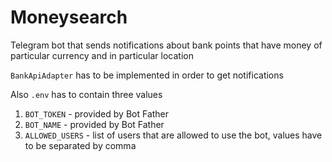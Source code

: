 # Moneysearch

Telegram bot that sends notifications about bank points that have money of particular currency and in particular location

`BankApiAdapter` has to be implemented in order to get notifications

Also `.env` has to contain three values
1) `BOT_TOKEN` - provided by Bot Father
2) `BOT_NAME` - provided by Bot Father
3) `ALLOWED_USERS` - list of users that are allowed to use the bot, values have to be separated by comma
